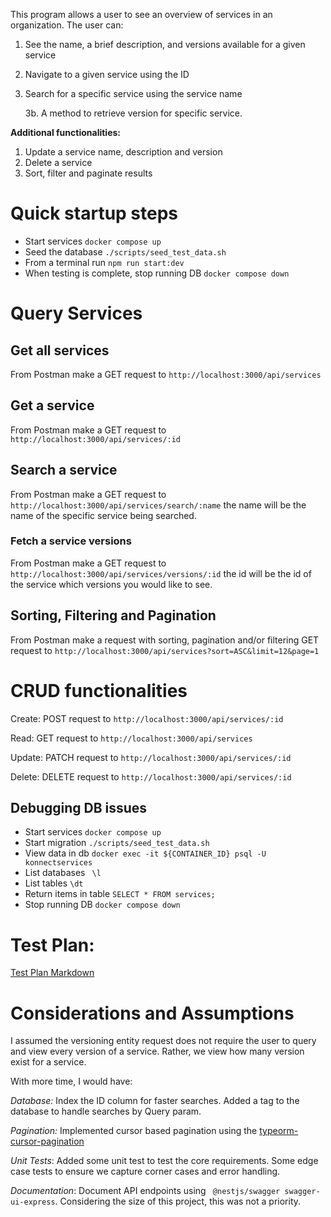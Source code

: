 This program allows a user to see an overview of services in an organization. The user can:

1. See the name, a brief description, and versions available for a given service
2. Navigate to a given service using the ID
3. Search for a specific service using the service name

    3b. A method to retrieve version for specific service.

**Additional functionalities:**

1. Update a service name, description and version
2. Delete a service
3. Sort, filter and paginate results

# Quick startup steps

- Start services `docker compose up`
- Seed the database `./scripts/seed_test_data.sh`
- From a terminal run `npm run start:dev`
- When testing is complete, stop running DB `docker compose down`

# Query Services
## Get all services
From Postman make a GET request to `http://localhost:3000/api/services`

## Get a service
From Postman make a GET request to `http://localhost:3000/api/services/:id`
## Search a service
From Postman make a GET request to `http://localhost:3000/api/services/search/:name` the name will be the name of the specific service being searched.

### Fetch a service versions
From Postman make a GET request to `http://localhost:3000/api/services/versions/:id` the id will be the id of the service which versions you would like to see.
## Sorting, Filtering and Pagination
From Postman make a request with sorting, pagination and/or filtering GET request to `http://localhost:3000/api/services?sort=ASC&limit=12&page=1`
# CRUD functionalities
Create: POST request to `http://localhost:3000/api/services/:id`

Read: GET request to `http://localhost:3000/api/services`

Update: PATCH request to `http://localhost:3000/api/services/:id`

Delete: DELETE request to `http://localhost:3000/api/services/:id`

## Debugging DB issues
- Start services `docker compose up`
- Start migration `./scripts/seed_test_data.sh`
- View data in db `docker exec -it ${CONTAINER_ID} psql -U konnectservices`
- List databases ` \l`
- List tables `\dt`
- Return items in table `SELECT * FROM services;`
- Stop running DB `docker compose down`

# Test Plan:
[Test Plan Markdown](https://github.com/barbaraakaeze/konnect-services/blob/main/TESTPLAN.md)


# Considerations and Assumptions
I assumed the versioning entity request does not require the user to query and view every version of a service. Rather, we view how many version exist for a service.

With more time, I would have:

*Database:* Index the ID column for faster searches. Added a tag to the database to handle searches by Query param.

*Pagination:* Implemented cursor based pagination using the [typeorm-cursor-pagination](https://www.npmjs.com/package/typeorm-cursor-pagination/v/0.6.1)

*Unit Tests*: Added some unit test to test the core requirements. Some edge case tests to ensure we capture corner cases and error handling.

*Documentation*: Document API endpoints using ` @nestjs/swagger swagger-ui-express`. Considering the size of this project, this was not a priority.


